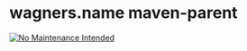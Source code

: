 # wagners.name maven-parent

[![No Maintenance Intended](http://unmaintained.tech/badge.svg)](http://unmaintained.tech/)